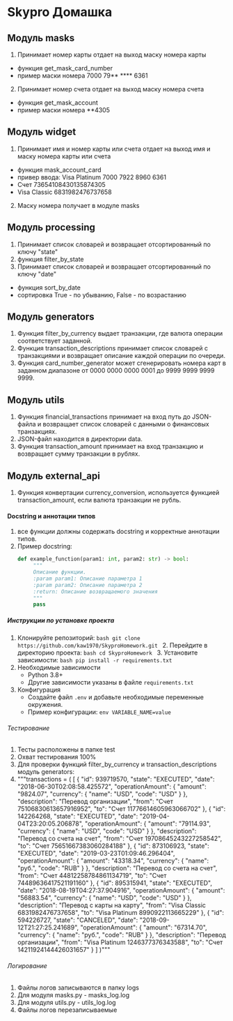 # Skypro Домашка

## Модуль masks
1. Принимает номер карты отдает на выход маску номера карты
  - функция get_mask_card_number
  - пример маски номера 7000 79** **** 6361
2. Принимает номер счета отдает на выход маску номера счета
- функция get_mask_account
- пример маски номера **4305

## Модуль widget 
1. Принимает имя и номер карты или счета отдает на выход имя и маску номера карты или счета
- функция mask_account_card
- привер ввода: Visa Platinum 7000 7922 8960 6361
- Счет 73654108430135874305
- Visa Classic 6831982476737658
2. Маску номера получает в модуле masks

## Модуль processing
1. Принимает список словарей и возвращает отсортированный по ключу "state"
2. функция filter_by_state
3. Принимает список словарей и возвращает отсортированный по ключу "date"
- функция sort_by_date
- сортировка True - по убыванию, False - по возрастанию

## Модуль generators
1. Функция filter_by_currency выдает транзакции, где валюта операции соответствует заданной.
2. Функция transaction_descriptions принимает список словарей с транзакциями и возвращает описание 
   каждой операции по очереди.
3. Функция card_number_generator может сгенерировать номера карт в заданном диапазоне
    от 0000 0000 0000 0001 до 9999 9999 9999 9999.
 
## Модуль utils
1. Функция financial_transactions принимает на вход путь до JSON-файла и возвращает список словарей с данными о 
финансовых транзакциях.
2. JSON-файл находится в директории data.
3. Функция transaction_amount принимает на вход транзакцию и возвращает сумму транзакции в рублях.

## Модуль external_api
1. Функция конвертации currency_conversion, используется функцией transaction_amount, если валюта транзакции не рубль.

#### Docstring и аннотации типов
1. все функции должны содержать docstring и корректные аннотации типов. 
2. Пример docstring:
    ```python
   def example_function(param1: int, param2: str) -> bool:
         """
         Описание функции.
         :param param1: Описание параметра 1
         :param param2: Описание параметра 2
         :return: Описание возвращаемого значения
         """
         pass
     ```
   
##### Инструкции по установке проекта
1. Клонируйте репозиторий:
          ```bash
          git clone https://github.com/kaw1970/SkyproHomework.git
          ```
       2. Перейдите в директорию проекта:
          ```bash
          cd SkyproHomework
          ```
       3. Установите зависимости:
          ```bash
          pip install -r requirements.txt
          ```
2. Необходимые зависимости
    - Python 3.8+
    - Другие зависимости указаны в файле `requirements.txt`
3. Конфигурация
    - Создайте файл `.env` и добавьте необходимые переменные окружения.
    - Пример конфигурации:
          ```env
          VARIABLE_NAME=value
          ```

###### Тестирование
1. Тесты расположены в папке test
2. Охват тестирования 100%
3. Для проверки функций filter_by_currency и transaction_descriptions модуль generators:
4. """transactions = (
    [
        {
            "id": 939719570,
            "state": "EXECUTED",
            "date": "2018-06-30T02:08:58.425572",
            "operationAmount": {
                "amount": "9824.07",
                "currency": {
                    "name": "USD",
                    "code": "USD"
                }
            },
            "description": "Перевод организации",
            "from": "Счет 75106830613657916952",
            "to": "Счет 11776614605963066702"
        },
        {
            "id": 142264268,
            "state": "EXECUTED",
            "date": "2019-04-04T23:20:05.206878",
            "operationAmount": {
                "amount": "79114.93",
                "currency": {
                    "name": "USD",
                    "code": "USD"
                }
            },
            "description": "Перевод со счета на счет",
            "from": "Счет 19708645243227258542",
            "to": "Счет 75651667383060284188"
        },
        {
            "id": 873106923,
            "state": "EXECUTED",
            "date": "2019-03-23T01:09:46.296404",
            "operationAmount": {
                "amount": "43318.34",
                "currency": {
                    "name": "руб.",
                    "code": "RUB"
                }
            },
            "description": "Перевод со счета на счет",
            "from": "Счет 44812258784861134719",
            "to": "Счет 74489636417521191160"
        },
        {
            "id": 895315941,
            "state": "EXECUTED",
            "date": "2018-08-19T04:27:37.904916",
            "operationAmount": {
                "amount": "56883.54",
                "currency": {
                    "name": "USD",
                    "code": "USD"
                }
            },
            "description": "Перевод с карты на карту",
            "from": "Visa Classic 6831982476737658",
            "to": "Visa Platinum 8990922113665229"
        },
        {
            "id": 594226727,
            "state": "CANCELED",
            "date": "2018-09-12T21:27:25.241689",
            "operationAmount": {
                "amount": "67314.70",
                "currency": {
                    "name": "руб.",
                    "code": "RUB"
                }
            },
            "description": "Перевод организации",
            "from": "Visa Platinum 1246377376343588",
            "to": "Счет 14211924144426031657"
        }
    ]
)"""

###### Логирование
1. Файлы логов записываются в папку logs
2. Для модуля masks.py - masks_log.log
3. Для модуля utils.py - utils_log.log
4. Файлы логов перезаписываемые

